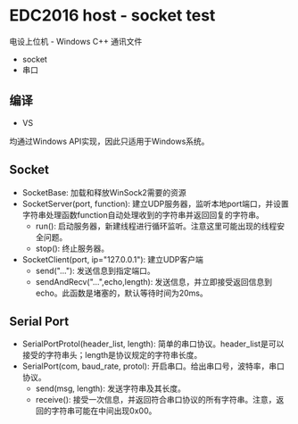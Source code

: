 # EDC2016 host - socket test

电设上位机 - Windows C++ 通讯文件

- socket
- 串口

## 编译

- VS

均通过Windows API实现，因此只适用于Windows系统。

## Socket

- SocketBase: 加载和释放WinSock2需要的资源
- SocketServer(port, function): 建立UDP服务器，监听本地port端口，并设置字符串处理函数function自动处理收到的字符串并返回回复的字符串。
    - run(): 启动服务器，新建线程进行循环监听。注意这里可能出现的线程安全问题。
    - stop(): 终止服务器。
- SocketClient(port, ip="127.0.0.1"): 建立UDP客户端
    - send("..."): 发送信息到指定端口。
    - sendAndRecv("...",echo,length): 发送信息，并立即接受返回信息到echo。此函数是堵塞的，默认等待时间为20ms。


## Serial Port

- SerialPortProtol(header_list, length): 简单的串口协议。header_list是可以接受的字符串头；length是协议规定的字符串长度。
- SerialPort(com, baud_rate, protol): 开启串口。给出串口号，波特率，串口协议。
    - send(msg, length): 发送字符串及其长度。
    - receive(): 接受一次信息，并返回符合串口协议的所有字符串。注意，返回的字符串可能在中间出现0x00。
    
